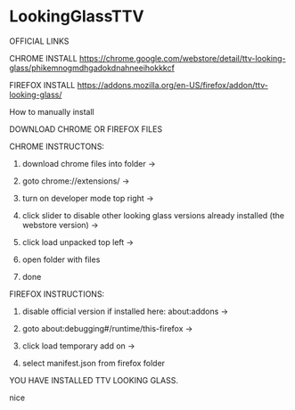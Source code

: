 # LookingGlassTTV

OFFICIAL LINKS

CHROME INSTALL
https://chrome.google.com/webstore/detail/ttv-looking-glass/phikemnogmdhgadokdnahneeihokkkcf

FIREFOX INSTALL
https://addons.mozilla.org/en-US/firefox/addon/ttv-looking-glass/


How to manually install


DOWNLOAD CHROME OR FIREFOX FILES

CHROME INSTRUCTONS:

  1. download chrome files into folder ->

  2. goto chrome://extensions/ -> 

  3. turn on developer mode top right -> 

  4. click slider to disable other looking glass versions already installed (the webstore version) ->

  5. click load unpacked top left -> 

  6. open folder with files

  7. done


FIREFOX INSTRUCTIONS:

  1. disable official version if installed here: about:addons ->

  2. goto about:debugging#/runtime/this-firefox ->

  3. click load temporary add on ->

  5. select manifest.json from firefox folder


YOU HAVE INSTALLED TTV LOOKING GLASS.

nice


